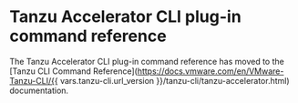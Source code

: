 # Tanzu Accelerator CLI plug-in command reference

The Tanzu Accelerator CLI plug-in command reference has moved to the [Tanzu CLI Command Reference](https://docs.vmware.com/en/VMware-Tanzu-CLI/{{ vars.tanzu-cli.url_version }}/tanzu-cli/tanzu-accelerator.html) documentation.